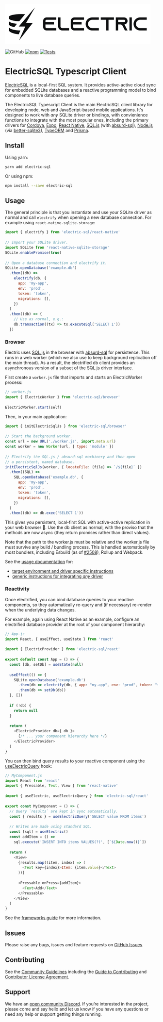 <a href="https://electric-sql.com">
  <picture>
    <source media="(prefers-color-scheme: dark)"
        srcset="https://raw.githubusercontent.com/electric-sql/meta/main/identity/ElectricSQL-logo-light-trans.svg"
    />
    <source media="(prefers-color-scheme: light)"
        srcset="https://raw.githubusercontent.com/electric-sql/meta/main/identity/ElectricSQL-logo-black.svg"
    />
    <img alt="ElectricSQL logo"
        src="https://raw.githubusercontent.com/electric-sql/meta/main/identity/ElectricSQL-logo-black.svg"
    />
  </picture>
</a>

![GitHub](https://img.shields.io/github/license/electric-sql/typescript-client) [![npm](https://img.shields.io/npm/v/electric-sql)](https://www.npmjs.com/package/electric-sql) [![Tests](https://github.com/electric-sql/typescript-client/actions/workflows/tests.yml/badge.svg?event=push)](https://github.com/electric-sql/typescript-client/actions/workflows/tests.yml)

# ElectricSQL Typescript Client

[ElectricSQL](https://electric-sql.com) is a local-first SQL system. It provides active-active cloud sync for embedded SQLite databases and a reactive programming model to bind components to live database queries.

The ElectricSQL Typescript Client is the main ElectricSQL client library for developing node, web and JavaScript-based mobile applications. It's designed to work with _any_ SQLite driver or bindings, with convienience functions to integrate with the most popular ones, including the primary drivers for [Cordova](https://electric-sql.com/docs/usage/drivers#cordova), [Expo](https://electric-sql.com/docs/usage/drivers#expo), [React Native](https://electric-sql.com/docs/usage/drivers#react-native), [SQL.js](https://electric-sql.com/docs/drivers/web) (with [absurd-sql](https://electric-sql.com/docs/usage/web)), [Node.js](https://electric-sql.com/docs/usage/drivers#edge) (via [better-sqlite3](https://electric-sql.com/docs/usage/drivers#node)), [TypeORM](https://electric-sql.com/docs/usage/frameworks#typeorm) and [Prisma](https://electric-sql.com/docs/usage/frameworks#prisma).

## Install

Using yarn:

```sh
yarn add electric-sql
```

Or using npm:

```sh
npm install --save electric-sql
```

## Usage

The general principle is that you instantiate and use your SQLite driver as normal and call `electrify` when opening a new database connection. For example using `react-native-sqlite-storage`:

```js
import { electrify } from 'electric-sql/react-native'

// Import your SQLite driver.
import SQLite from 'react-native-sqlite-storage'
SQLite.enablePromise(true)

// Open a database connection and electrify it.
SQLite.openDatabase('example.db')
  .then((db) =>
    electrify(db, {
      app: 'my-app',
      env: 'prod',
      token: 'token',
      migrations: [],
    })
  )
  .then((db) => {
    // Use as normal, e.g.:
    db.transaction((tx) => tx.executeSql('SELECT 1'))
  })
```

### Browser

Electric uses [SQL.js](https://electric-sql.com/docs/usage/web) in the browser with [absurd-sql](https://electric-sql.com/docs/usage/web) for persistence. This runs in a web worker (which we also use to keep background replication off the main thread). As a result, the electrified db client provides an asynchronous version of a subset of the SQL.js driver interface.

First create a `worker.js` file that imports and starts an ElectricWorker process:

```js
// worker.js
import { ElectricWorker } from 'electric-sql/browser'

ElectricWorker.start(self)
```

Then, in your main application:

```js
import { initElectricSqlJs } from 'electric-sql/browser'

// Start the background worker.
const url = new URL('./worker.js', import.meta.url)
const worker = new Worker(url, { type: 'module' })

// Electrify the SQL.js / absurd-sql machinery and then open
// a persistent, named database.
initElectricSqlJs(worker, { locateFile: (file) => `/${file}` })
  .then((SQL) =>
    SQL.openDatabase('example.db', {
      app: 'my-app',
      env: 'prod',
      token: 'token',
      migrations: [],
    })
  )
  .then((db) => db.exec('SELECT 1'))
```

This gives you persistent, local-first SQL with active-active replication
in your web browser 🤯. Use the db client as normal, with the proviso that
the methods are now async (they return promises rather than direct values).

Note that the path to the worker.js must be relative and the worker.js file
must survive any build / bundling process. This is handled automatically by
most bundlers, including Esbuild (as of [#2508](https://github.com/evanw/esbuild/pull/2508)), Rollup and Webpack.

See the [usage documentation](https://electric-sql.com/docs/guides/usage) for:

- [target environment and driver specific instructions](https://electric-sql.com/docs/usage/drivers)
- [generic instructions for integrating _any_ driver](https://electric-sql.com/docs/usage/drivers#generic)

### Reactivity

Once electrified, you can bind database queries to your reactive components, so they automatically re-query and (if necessary) re-render when the underlying data changes.

For example, again using React Native as an example, configure an electrified database provider at the root of your component hierarchy:

```js
// App.js
import React, { useEffect, useState } from 'react'

import { ElectricProvider } from 'electric-sql/react'

export default const App = () => {
  const [db, setDb] = useState(null)

  useEffect(() => {
    SQLite.openDatabase('example.db')
      .then(db => electrify(db, { app: "my-app", env: "prod", token: "token" }))
      .then(db => setDb(db))
  }, [])

  if (!db) {
    return null
  }

  return (
    <ElectricProvider db={ db }>
      {/* ... your component hierarchy here */}
    </ElectricProvider>
  )
}
```

You can then bind query results to your reactive component using the [useElectricQuery](https://github.com/electric-sql/typescript-client/blob/main/src/frameworks/react/hooks.ts) hook:

```js
// MyComponent.js
import React from 'react'
import { Pressable, Text, View } from 'react-native'

import { useElectric, useElectricQuery } from 'electric-sql/react'

export const MyComponent = () => {
  // Query `results` are kept in sync automatically.
  const { results } = useElectricQuery('SELECT value FROM items')

  // Writes are made using standard SQL.
  const [sql] = useElectric()
  const addItem = () =>
    sql.execute('INSERT INTO items VALUES(?)', [`${Date.now()}`])

  return (
    <View>
      {results.map((item, index) => (
        <Text key={index}>Item: {item.value}</Text>
      ))}

      <Pressable onPress={addItem}>
        <Text>Add</Text>
      </Pressable>
    </View>
  )
}
```

See the [frameworks guide](https://electric-sql.com/docs/usage/frameworks) for more information.

## Issues

Please raise any bugs, issues and feature requests on [GitHub Issues](https://github.com/electric-sql/typescript-client/issues).

## Contributing

See the [Community Guidelines](https://github.com/electric-sql/meta) including the [Guide to Contributing](https://github.com/electric-sql/meta/blob/main/CONTRIBUTING.md) and [Contributor License Agreement](https://github.com/electric-sql/meta/blob/main/CLA.md).

## Support

We have an [open community Discord](https://discord.gg/B7kHGwDcbj). If you’re interested in the project, please come and say hello and let us know if you have any questions or need any help or support getting things running.

